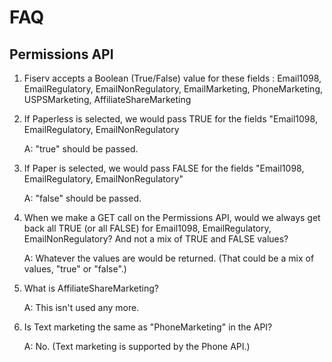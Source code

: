 # FAQ

## Permissions API

1. Fiserv accepts a Boolean (True/False) value for these fields : Email1098, EmailRegulatory, EmailNonRegulatory, EmailMarketing, PhoneMarketing, USPSMarketing, AffiliateShareMarketing
  1. If Paperless is selected, we would pass TRUE for the fields "Email1098, EmailRegulatory, EmailNonRegulatory
    
      A: "true" should be passed.
  
  2. If Paper is selected, we would pass FALSE for the fields \"Email1098, EmailRegulatory, EmailNonRegulatory"
    
      A: "false" should be passed.
  
  3. When we make a GET call on the Permissions API, would we always get back all TRUE (or all FALSE) for Email1098, EmailRegulatory, EmailNonRegulatory? And not a mix of TRUE and FALSE values?
    
      A:  Whatever the values are would be returned.  (That could be a mix of values, "true" or "false".)

2. What is AffiliateShareMarketing?
  
    A: This isn't used any more.
  
3. Is Text marketing the same as "PhoneMarketing" in the API?
  
    A: No. (Text marketing is supported by the Phone API.)
